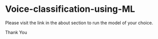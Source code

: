 # Voice-classification-using-ML

Please visit the link in the about section to run the model of your choice.

Thank You
